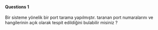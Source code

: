 #### Questions 1

Bir sisteme yönelik bir port tarama yapılmıştır. taranan port numaralarını ve hangilerinin açık olarak tespit edildiğini bulabilir misiniz ?
